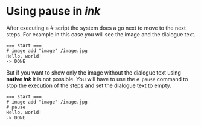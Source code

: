# Using pause in *ink*

After executing a # script the system does a go next to move to the next steps. For example in this case you will see the image and the dialogue text.

```ink
=== start ===
# image add "image" /image.jpg
Hello, world!
-> DONE
```

But if you want to show only the image without the dialogue text using **native *ink*** it is not possible. You will have to use the `# pause` command to stop the execution of the steps and set the dialogue text to empty.

```ink
=== start ===
# image add "image" /image.jpg
# pause
Hello, world!
-> DONE
```
